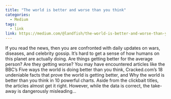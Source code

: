 ```yaml
---
title: "The world is better and worse than you think"
categories:
  - Medium 
tags:
  - link
link: https://medium.com/@landfish/the-world-is-better-and-worse-than-you-think-cba47486c81f 
---
```


If you read the news, then you are confronted with daily updates on wars, diseases, and celebrity gossip. It’s hard to get a sense of how humans on this planet are actually doing. Are things getting better for the average person? Are they getting worse? You may have encountered articles like the BBC’s Five ways the world is doing better than you think, Cracked.com’s 18 undeniable facts that prove the world is getting better, and Why the world is better than you think in 10 powerful charts. Aside from the clickbait titles, the articles almost get it right. However, while the data is correct, the take-away is dangerously misleading...
